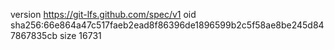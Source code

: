 version https://git-lfs.github.com/spec/v1
oid sha256:66e864a47c517faeb2ead8f86396de1896599b2c5f58ae8be245d847867835cb
size 16731
